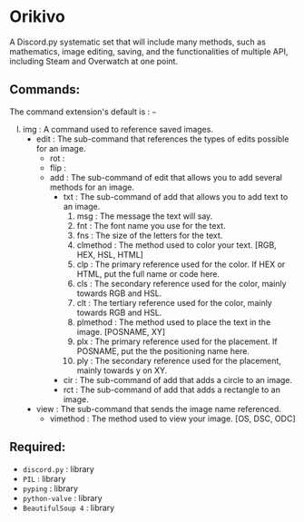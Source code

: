 # Orikivo
A Discord.py systematic set that will include many methods, such as mathematics, image editing, saving, and the functionalities of multiple API, including Steam and Overwatch at one point.

## Commands:
The command extension's default is : `~`

<ol type="I">
   <li>img : A command used to reference saved images.
   <ul type="disc">
      <li>edit : The sub-command that references the types of edits possible for an image.
      <ul type="circle">
         <li>rot :</li>
         <li>flip :</li>
         <li>add : The sub-command of edit that allows you to add several methods for an image.
         <ul type="disc">
            <li>txt : The sub-command of add that allows you to add text to an image.
            <ol type="1">
               <li>msg : The message the text will say.</li>
               <li>fnt : The font name you use for the text.</li>
               <li>fns : The size of the letters for the text.</li>
               <li>clmethod : The method used to color your text. [RGB, HEX, HSL, HTML]</li>
               <li>clp : The primary reference used for the color. If HEX or HTML, put the full name or code here.</li>
               <li>cls : The secondary reference used for the color, mainly towards RGB and HSL.</li>
               <li>clt : The tertiary reference used for the color, mainly towards RGB and HSL.</li>
               <li>plmethod : The method used to place the text in the image. [POSNAME, XY]</li>
               <li>plx : The primary reference used for the placement. If POSNAME, put the the positioning name here.</li>
               <li>ply : The secondary reference used for the placement, mainly towards y on XY.</li>
            </ol>
            </li>
            <li>cir : The sub-command of add that adds a circle to an image.</li>
            <li>rct : The sub-command of add that adds a rectangle to an image.</li>
         </ul>
         </li>
      </li>   
      </ul>
   <li>view : The sub-command that sends the image name referenced.
   <ul type="circle">
      <li>vimethod : The method used to view your image. [OS, DSC, ODC]</li>
   </ul>
   </li>
   </ul>
</li>
</ol>

## Required:
- `discord.py` : library
- `PIL` : library
- `pyping` : library
- `python-valve` : library
- `BeautifulSoup 4` : library

